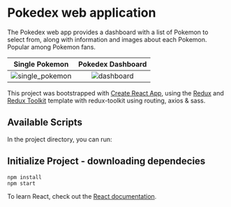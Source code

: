 # Pokedex web application

The Pokedex web app provides a dashboard with a list of Pokemon to select from, along with information and images about each Pokemon. Popular among Pokemon fans.

Single Pokemon            |  Pokedex Dashboard
:-------------------------:|:-------------------------:
![single_pokemon](https://user-images.githubusercontent.com/23366804/214074867-e83bc191-686c-4553-880c-eca68ce6e871.png)  |  ![dashboard](https://user-images.githubusercontent.com/23366804/214074725-04a1f3b6-2373-46b3-8244-c574144378f5.png)

This project was bootstrapped with [Create React App](https://github.com/facebook/create-react-app), using the [Redux](https://redux.js.org/) and [Redux Toolkit](https://redux-toolkit.js.org/) template with redux-toolkit using routing, axios & sass.

## Available Scripts

In the project directory, you can run:

## Initialize Project - downloading dependecies
```
npm install
npm start
```



To learn React, check out the [React documentation](https://reactjs.org/).
